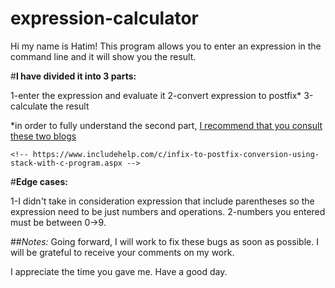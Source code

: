 # expression-calculator

 Hi my name is Hatim!
    This program allows you to enter an expression in the command line and it will show you the result.

#**I have divided it into 3 parts:**

1-enter the expression and evaluate it
2-convert expression to postfix*
3-calculate the result
    
*in order to fully understand the second part, [I recommend that you consult these two blogs](https://www.geeksforgeeks.org/stack-set-2-infix-to-postfix/)

    

    <!-- https://www.includehelp.com/c/infix-to-postfix-conversion-using-stack-with-c-program.aspx -->

#**Edge cases:**

1-I didn't take in consideration expression that include parentheses so the expression need to be just numbers and operations.
2-numbers you entered must be between 0->9.

##*Notes:*
Going forward, I will work to fix these bugs as soon as possible. I will be grateful to receive your comments on my work.

I appreciate the time you gave me. Have a good day.